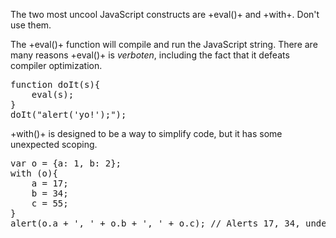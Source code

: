 The two most uncool JavaScript constructs are +eval()+ and +with+. Don't use them.

The +eval()+ function will compile and run the JavaScript string. There are many
reasons +eval()+ is *verboten*, including the fact that it defeats compiler
optimization.
<pre class="runnable 140">
function doIt(s){
    eval(s);
}
doIt("alert('yo!');");
</pre>

+with()+ is designed to be a way to simplify code, but it has some unexpected scoping.
<pre class="runnable 200">
var o = {a: 1, b: 2};
with (o){
    a = 17;
    b = 34;
    c = 55;
}
alert(o.a + ', ' + o.b + ', ' + o.c); // Alerts 17, 34, undefined
</pre>
